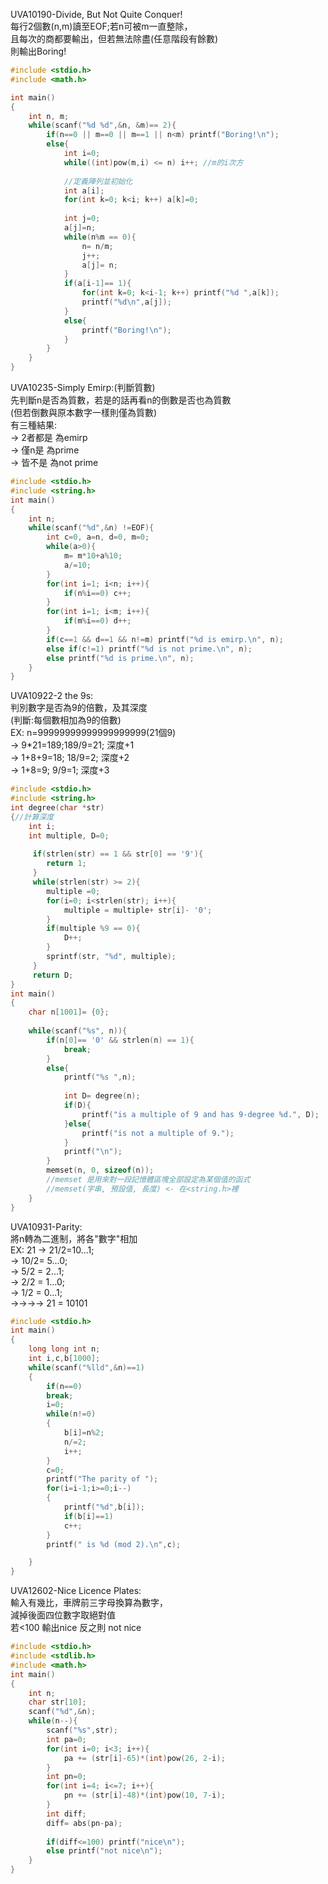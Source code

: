 UVA10190-Divide, But Not Quite Conquer!  
每行2個數(n,m)讀至EOF;若n可被m一直整除，  
且每次的商都要輸出，但若無法除盡(任意階段有餘數)  
則輸出Boring!  
```C
#include <stdio.h>
#include <math.h>

int main()
{
	int n, m;
	while(scanf("%d %d",&n, &m)== 2){
		if(n==0 || m==0 || m==1 || n<m) printf("Boring!\n");
		else{
			int i=0;
			while((int)pow(m,i) <= n) i++; //m的i次方
			
			//定義陣列並初始化
			int a[i];
			for(int k=0; k<i; k++) a[k]=0;
			
			int j=0;
			a[j]=n;
			while(n%m == 0){
				n= n/m;
				j++;
				a[j]= n;
			}
			if(a[i-1]== 1){
				for(int k=0; k<i-1; k++) printf("%d ",a[k]);
				printf("%d\n",a[j]);
			}
			else{
				printf("Boring!\n");
			}
		}
	}
}
```
UVA10235-Simply Emirp:(判斷質數)  
先判斷n是否為質數，若是的話再看n的倒數是否也為質數  
(但若倒數與原本數字一樣則僅為質數)  
有三種結果:  
-> 2者都是 為emirp  
-> 僅n是 為prime  
-> 皆不是 為not prime  
```C
#include <stdio.h>
#include <string.h>
int main()
{
	int n;
	while(scanf("%d",&n) !=EOF){
		int c=0, a=n, d=0, m=0;
		while(a>0){
			m= m*10+a%10;
			a/=10;
		}
		for(int i=1; i<n; i++){
			if(n%i==0) c++;
		}
		for(int i=1; i<m; i++){
			if(m%i==0) d++;
		}
		if(c==1 && d==1 && n!=m) printf("%d is emirp.\n", n);
		else if(c!=1) printf("%d is not prime.\n", n);
		else printf("%d is prime.\n", n);
	}
}
```
UVA10922-2 the 9s:  
判別數字是否為9的倍數，及其深度  
(判斷:每個數相加為9的倍數)  
EX: n=99999999999999999999(21個9)  
-> 9*21=189;189/9=21; 深度+1  
-> 1+8+9=18; 18/9=2; 深度+2  
-> 1+8=9; 9/9=1; 深度+3  
```C
#include <stdio.h>
#include <string.h>
int degree(char *str)
{//計算深度
	int i;
	int multiple, D=0;
	
	 if(strlen(str) == 1 && str[0] == '9'){
	 	return 1;
	 }
	 while(strlen(str) >= 2){
	 	multiple =0;
	 	for(i=0; i<strlen(str); i++){
	 		multiple = multiple+ str[i]- '0';
	 	}
	 	if(multiple %9 == 0){
	 		D++;
	 	}
	 	sprintf(str, "%d", multiple);
	 }
	 return D;
}
int main()
{
	char n[1001]= {0};
	
	while(scanf("%s", n)){
		if(n[0]== '0' && strlen(n) == 1){
			break;
		}
		else{
			printf("%s ",n);
			
			int D= degree(n);
			if(D){
				printf("is a multiple of 9 and has 9-degree %d.", D);
			}else{
				printf("is not a multiple of 9.");
			}
			printf("\n");
		}
		memset(n, 0, sizeof(n));
		//memset 是用來對一段記憶體區塊全部設定為某個值的函式
		//memset(字串, 預設值, 長度) <- 在<string.h>裡
	}
}
```
UVA10931-Parity:  
將n轉為二進制，將各"數字"相加  
EX: 21
-> 21/2=10...1;   
-> 10/2= 5...0;  
-> 5/2 = 2...1;  
-> 2/2 = 1...0;  
-> 1/2 = 0...1;  
->->->-> 21 = 10101  
```C
#include <stdio.h>
int main()
{
    long long int n;
    int i,c,b[1000];
    while(scanf("%lld",&n)==1)
    {
        if(n==0)
        break;
        i=0;
        while(n!=0)
        {
            b[i]=n%2;
            n/=2;
            i++;
        }
        c=0;
        printf("The parity of ");
        for(i=i-1;i>=0;i--)
        {
            printf("%d",b[i]);
            if(b[i]==1)
            c++;
        }
        printf(" is %d (mod 2).\n",c);

    }
}
```
UVA12602-Nice Licence Plates:  
輸入有幾比，車牌前三字母換算為數字，  
減掉後面四位數字取絕對值  
若<100 輸出nice 反之則 not nice  
```C
#include <stdio.h>
#include <stdlib.h>
#include <math.h>
int main()
{
	int n;
	char str[10];
	scanf("%d",&n);
	while(n--){
		scanf("%s",str);
		int pa=0;
		for(int i=0; i<3; i++){
			pa += (str[i]-65)*(int)pow(26, 2-i);
		}
		int pn=0;
		for(int i=4; i<=7; i++){
			pn += (str[i]-48)*(int)pow(10, 7-i);
		}
		int diff;
		diff= abs(pn-pa);
		
		if(diff<=100) printf("nice\n");
		else printf("not nice\n");
	}
}
```
